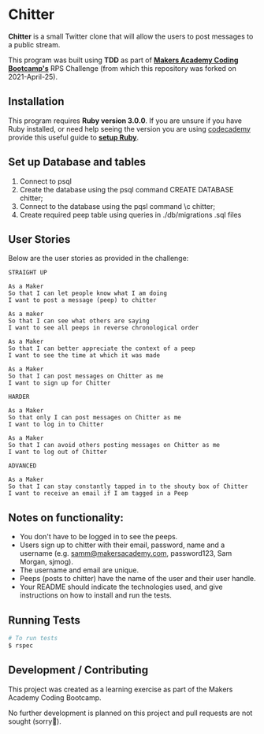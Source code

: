 Chitter
=================

**Chitter** is a small Twitter clone that will allow the users to post messages to a public stream.

This program was built  using **TDD** as part of [**Makers Academy Coding Bootcamp's**]([http://makers.tech](http://makers.tech/)) RPS Challenge (from which this repository was forked on 2021-April-25).

## Installation

This program requires **Ruby version 3.0.0**. If you are unsure if you have Ruby installed, or need help seeing the version you are using [codecademy](https://www.codecademy.com) provide this useful guide to [**setup Ruby**](https://www.codecademy.com/articles/ruby-setup).

## Set up Database and tables

1. Connect to psql
1. Create the database using the psql command CREATE DATABASE chitter;
1. Connect to the database using the pqsl command \c chitter;
1. Create required peep table using queries in ./db/migrations .sql files

User Stories
-----

Below are the user stories as provided in the challenge:

```
STRAIGHT UP

As a Maker
So that I can let people know what I am doing  
I want to post a message (peep) to chitter

As a maker
So that I can see what others are saying  
I want to see all peeps in reverse chronological order

As a Maker
So that I can better appreciate the context of a peep
I want to see the time at which it was made

As a Maker
So that I can post messages on Chitter as me
I want to sign up for Chitter

HARDER

As a Maker
So that only I can post messages on Chitter as me
I want to log in to Chitter

As a Maker
So that I can avoid others posting messages on Chitter as me
I want to log out of Chitter

ADVANCED

As a Maker
So that I can stay constantly tapped in to the shouty box of Chitter
I want to receive an email if I am tagged in a Peep
```

Notes on functionality:
------

* You don't have to be logged in to see the peeps.
* Users sign up to chitter with their email, password, name and a username (e.g. samm@makersacademy.com, password123, Sam Morgan, sjmog).
* The username and email are unique.
* Peeps (posts to chitter) have the name of the user and their user handle.
* Your README should indicate the technologies used, and give instructions on how to install and run the tests.

## Running Tests

```zsh
# To run tests
$ rspec
```

## Development / Contributing

This project was created as a learning exercise as part of the Makers Academy Coding Bootcamp. 

No further development is planned on this project and pull requests are not sought (sorry🤗).